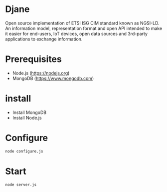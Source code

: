 # Djane 
Open source implementation of ETSI ISG CIM standard known as NGSI-LD. An information model, representation format and open API intended to make it easier for end-users, IoT devices, open data sources and 3rd-party applications to exchange information.

# Prerequisites
* Node.js (https://nodejs.org)
* MongoDB (https://www.mongodb.com)

# install
* Install MongoDB
* Install Node.js

# Configure
```bash
node configure.js
```
# Start
```bash
node server.js
```
